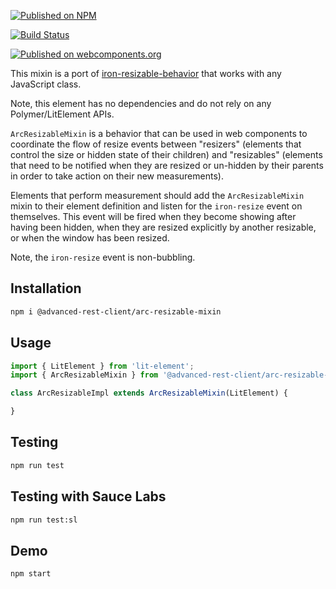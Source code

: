 [![Published on NPM](https://img.shields.io/npm/v/@advanced-rest-client/arc-resizable-mixin.svg)](https://www.npmjs.com/package/@advanced-rest-client/arc-resizable-mixin)

[![Build Status](https://travis-ci.org/advanced-rest-client/arc-resizable-mixin.svg?branch=stage)](https://travis-ci.org/advanced-rest-client/arc-resizable-mixin)

[![Published on webcomponents.org](https://img.shields.io/badge/webcomponents.org-published-blue.svg)](https://www.webcomponents.org/element/advanced-rest-client/arc-resizable-mixin)

This mixin is a port of [iron-resizable-behavior](https://github.com/PolymerElements/iron-resizable-behavior)
that works with any JavaScript class.

Note, this element has no dependencies and do not rely on any Polymer/LitElement APIs.

`ArcResizableMixin` is a behavior that can be used in web components to
coordinate the flow of resize events between "resizers" (elements that
control the size or hidden state of their children) and "resizables" (elements
that need to be notified when they are resized or un-hidden by their parents
in order to take action on their new measurements).

Elements that perform measurement should add the `ArcResizableMixin`
mixin to their element definition and listen for the `iron-resize` event on
themselves. This event will be fired when they become showing after having
been hidden, when they are resized explicitly by another resizable, or when
the window has been resized.

Note, the `iron-resize` event is non-bubbling.

## Installation

```bash
npm i @advanced-rest-client/arc-resizable-mixin
```

## Usage

```javascript
import { LitElement } from 'lit-element';
import { ArcResizableMixin } from '@advanced-rest-client/arc-resizable-mixin.js';

class ArcResizableImpl extends ArcResizableMixin(LitElement) {

}
```

## Testing

```bash
npm run test
```

## Testing with Sauce Labs

```bash
npm run test:sl
```

## Demo

```bash
npm start
```
